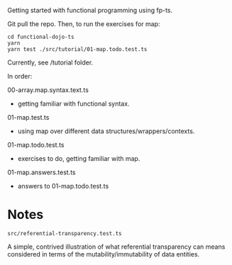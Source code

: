 Getting started with functional programming using fp-ts.


Git pull the repo.
Then, to run the exercises for map:
```
cd functional-dojo-ts
yarn
yarn test ./src/tutorial/01-map.todo.test.ts
```

Currently, see /tutorial folder.

In order:

00-array.map.syntax.text.ts
* getting familiar with functional syntax.

01-map.test.ts
* using map over different data structures/wrappers/contexts.

01-map.todo.test.ts
* exercises to do, getting familiar with map.

01-map.answers.test.ts
* answers to 01-map.todo.test.ts

# Notes

`src/referential-transparency.test.ts`

A simple, contrived illustration of what referential transparency can means
considered in terms of the mutability/immutability of data entities.
